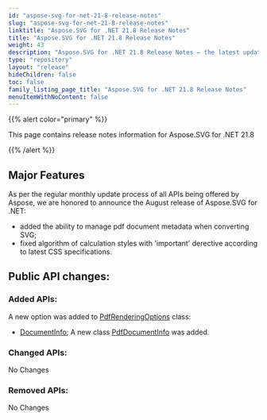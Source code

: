 ```yaml
---
id: "aspose-svg-for-net-21-8-release-notes"
slug: "aspose-svg-for-net-21-8-release-notes"
linktitle: "Aspose.SVG for .NET 21.8 Release Notes"
title: "Aspose.SVG for .NET 21.8 Release Notes"
weight: 43
description: "Aspose.SVG for .NET 21.8 Release Notes – the latest updates and fixes."
type: "repository"
layout: "release"
hideChildren: false
toc: false
family_listing_page_title: "Aspose.SVG for .NET 21.8 Release Notes"
menuItemWithNoContent: false
---
```


{{% alert color="primary" %}}

This page contains release notes information for Aspose.SVG for .NET 21.8

{{% /alert %}}

## **Major Features**

As per the regular monthly update process of all APIs being offered by Aspose, we are honored to announce the August release of Aspose.SVG for .NET:

- added the ability to manage pdf document metadata when converting SVG;
- fixed algorithm of calculation styles with 'important' derective according to latest CSS specifications.

## **Public API changes:**

### **Added APIs:**

A new option was added to [PdfRenderingOptions](https://reference.aspose.com/svg/net/aspose.svg.rendering.pdf/pdfrenderingoptions/) class:

- [DocumentInfo](https://reference.aspose.com/svg/net/aspose.svg.rendering.pdf/pdfrenderingoptions/documentinfo/);
A new class [PdfDocumentInfo](https://reference.aspose.com/svg/net/aspose.svg.rendering.pdf/pdfdocumentinfo/) was added.

### **Changed APIs:**

No Changes

### **Removed APIs:**

No Changes

    